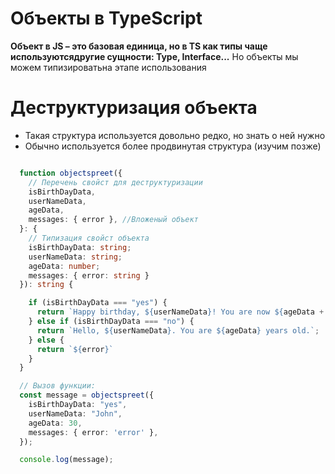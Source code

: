 # Объекты в TypeScript

**Объект в JS – это базовая единица, но в TS как типы чаще используютсядругие сущности: Type, Interface...** Но объекты мы можем типизироватьна этапе использования

<!-- ! -->
# Деструктуризация объекта 

- Такая структура используется довольно редко, но знать о ней нужно
- Обычно используется более продвинутая структура (изучим позже)

```TypeScript

  function objectspreet({
    // Перечень свойст для деструктуризации
    isBirthDayData,
    userNameData,
    ageData,
    messages: { error }, //Вложеный объект
  }: {
    // Типизация свойст объекта 
    isBirthDayData: string;
    userNameData: string;
    ageData: number;
    messages: { error: string }
  }): string {

    if (isBirthDayData === "yes") {
      return `Happy birthday, ${userNameData}! You are now ${ageData + 1} years old!`;
    } else if (isBirthDayData === "no") {
      return `Hello, ${userNameData}. You are ${ageData} years old.`;
    } else {
      return `${error}`
    }
  }

  // Вызов функции:
  const message = objectspreet({
    isBirthDayData: "yes",
    userNameData: "John",
    ageData: 30,
    messages: { error: 'error' },
  });

  console.log(message);

```

